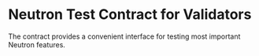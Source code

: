 # Neutron Test Contract for Validators

The contract provides a convenient interface for testing most important Neutron features.
